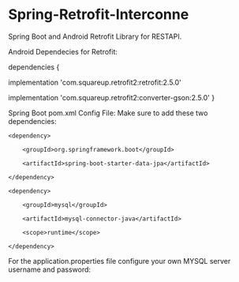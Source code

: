 # Spring-Retrofit-Interconne
Spring Boot and Android Retrofit Library for RESTAPI.

Android Dependecies for Retrofit:

dependencies {

  implementation 'com.squareup.retrofit2:retrofit:2.5.0'

  implementation 'com.squareup.retrofit2:converter-gson:2.5.0'
}

Spring Boot pom.xml Config File:
Make sure to add these two dependencies:





    <dependency>

		<groupId>org.springframework.boot</groupId>
    
		<artifactId>spring-boot-starter-data-jpa</artifactId>
      
	</dependency>

	<dependency>
    
		<groupId>mysql</groupId>
      
		<artifactId>mysql-connector-java</artifactId>
      
		<scope>runtime</scope>
      
	</dependency>
  
  
  For the application.properties file configure your own MYSQL server username and password:
  
